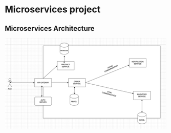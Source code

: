 # Microservices project


## Microservices Architecture

![App Screenshot](https://raw.githubusercontent.com/Kanhaiya2909/Photo/master/Screenshot%202023-03-16%20at%205.15.26%20PM.png)



